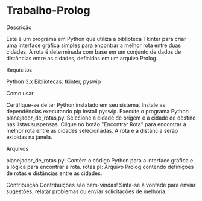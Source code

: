 # Trabalho-Prolog

Descrição

Este é um programa em Python que utiliza a biblioteca Tkinter para criar uma interface gráfica simples para encontrar a melhor rota entre duas cidades. 
A rota é determinada com base em um conjunto de dados de distâncias entre as cidades, definidas em um arquivo Prolog.

Requisitos

Python 3.x
Bibliotecas: tkinter, pyswip

Como usar

Certifique-se de ter Python instalado em seu sistema.
Instale as dependências executando pip install pyswip.
Execute o programa Python planejador_de_rotas.py.
Selecione a cidade de origem e a cidade de destino nas listas suspensas.
Clique no botão "Encontrar Rota" para encontrar a melhor rota entre as cidades selecionadas.
A rota e a distância serão exibidas na janela.

Arquivos

planejador_de_rotas.py: Contém o código Python para a interface gráfica e a lógica para encontrar a rota.
rotas.pl: Arquivo Prolog contendo definições de rotas e distâncias entre as cidades.

Contribuição
Contribuições são bem-vindas! Sinta-se à vontade para enviar sugestões, relatar problemas ou enviar solicitações de melhoria.

